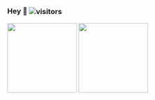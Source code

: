 ### Hey 👋 <img align="center" alt="visitors" src="https://visitor-badge.glitch.me/badge?page_id=whylost"/>
<div>
  <img height="160em" src="https://github-readme-stats.vercel.app/api?username=whylost&show_icons=true&layout=compact&count_private=true" />
  <img height="160em" src="https://github-readme-stats.vercel.app/api/top-langs?username=whylost&layout=compact&count_private=true" />
<!--   <img height="150em" src="https://github-profile-trophy.vercel.app/?username=whylost&row=1&column=6&margin-w=8&no-frame=true&no-bg=true" /> -->
</div>

